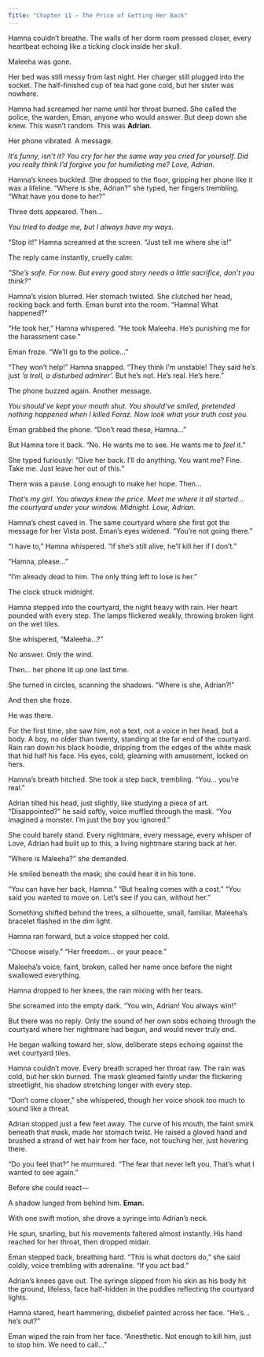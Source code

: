 ```yaml
---
Title: "Chapter 11 — The Price of Getting Her Back"
---
```


Hamna couldn’t breathe. The walls of her dorm room pressed closer, every heartbeat echoing like a ticking clock inside her skull.

Maleeha was gone.

Her bed was still messy from last night. Her charger still plugged into the socket. The half-finished cup of tea had gone cold, but her sister was nowhere.

Hamna had screamed her name until her throat burned. She called the police, the warden, Eman, anyone who would answer. But deep down she knew.
This wasn’t random.
This was **Adrian**.

Her phone vibrated. A message.

*It’s funny, isn’t it? You cry for her the same way you cried for yourself. Did you really think I’d forgive you for humiliating me? Love, Adrian.*

Hamna’s knees buckled. She dropped to the floor, gripping her phone like it was a lifeline.
“Where is she, Adrian?” she typed, her fingers trembling. “What have you done to her?”

Three dots appeared.
Then...

*You tried to dodge me, but I always have my ways.*

“Stop it!” Hamna screamed at the screen. “Just tell me where she is!”

The reply came instantly, cruelly calm:

*“She’s safe. For now. But every good story needs a little sacrifice, don’t you think?”*

Hamna’s vision blurred. Her stomach twisted. She clutched her head, rocking back and forth.
Eman burst into the room. “Hamna! What happened?”

“He took her,” Hamna whispered. “He took Maleeha. He’s punishing me for the harassment case.”

Eman froze. “We’ll go to the police...”

“They won’t help!” Hamna snapped. “They think I’m unstable! They said he’s just *‘a troll, a disturbed admirer’.* But he’s not. He’s real. He’s here.”

The phone buzzed again. Another message.

*You should’ve kept your mouth shut. You should’ve smiled, pretended nothing happened when I killed Faraz.*
*Now look what your truth cost you.*

Eman grabbed the phone. “Don’t read these, Hamna...”

But Hamna tore it back. “No. He wants me to see. He wants me to *feel* it.”

She typed furiously:
“Give her back. I’ll do anything. You want me? Fine. Take me. Just leave her out of this.”

There was a pause. Long enough to make her hope. Then...

*That’s my girl.*
*You always knew the price.*
*Meet me where it all started... the courtyard under your window. Midnight.*
*Love, Adrian.*

Hamna’s chest caved in. The same courtyard where she first got the message for her Vista post.
Eman’s eyes widened. “You’re not going there.”

“I have to,” Hamna whispered. “If she’s still alive, he’ll kill her if I don’t.”

“Hamna, please...”

“I’m already dead to him. The only thing left to lose is her.”

The clock struck midnight.

Hamna stepped into the courtyard, the night heavy with rain. Her heart pounded with every step. The lamps flickered weakly, throwing broken light on the wet tiles.

She whispered, “Maleeha...?”

No answer. Only the wind.

Then... her phone lit up one last time.

She turned in circles, scanning the shadows. “Where is she, Adrian?!”

And then she froze.

He was there.

For the first time, she saw him, not a text, not a voice in her head, but a body.
A boy, no older than twenty, standing at the far end of the courtyard. Rain ran down his black hoodie, dripping from the edges of the white mask that hid half his face. His eyes, cold, gleaming with amusement, locked on hers.

Hamna’s breath hitched. She took a step back, trembling. “You... you’re real.”

Adrian tilted his head, just slightly, like studying a piece of art.
“Disappointed?” he said softly, voice muffled through the mask. “You imagined a monster. I’m just the boy you ignored.”

She could barely stand. Every nightmare, every message, every whisper of Love, Adrian had built up to this, a living nightmare staring back at her.

“Where is Maleeha?” she demanded.

He smiled beneath the mask; she could hear it in his tone.

“You can have her back, Hamna.”
“But healing comes with a cost.”
“You said you wanted to move on. Let’s see if you can, without her.”

Something shifted behind the trees, a silhouette, small, familiar. Maleeha’s bracelet flashed in the dim light.

Hamna ran forward, but a voice stopped her cold.

“Choose wisely.”
“Her freedom... or your peace.”

Maleeha’s voice, faint, broken, called her name once before the night swallowed everything.

Hamna dropped to her knees, the rain mixing with her tears.

She screamed into the empty dark. “You win, Adrian! You always win!”

But there was no reply. Only the sound of her own sobs echoing through the courtyard where her nightmare had begun, and would never truly end.

He began walking toward her, slow, deliberate steps echoing against the wet courtyard tiles.

Hamna couldn’t move.
Every breath scraped her throat raw. The rain was cold, but her skin burned. The mask gleamed faintly under the flickering streetlight, his shadow stretching longer with every step.

“Don’t come closer,” she whispered, though her voice shook too much to sound like a threat.

Adrian stopped just a few feet away. The curve of his mouth, the faint smirk beneath that mask, made her stomach twist.
He raised a gloved hand and brushed a strand of wet hair from her face, not touching her, just hovering there.

“Do you feel that?” he murmured. “The fear that never left you. That’s what I wanted to see again.”

Before she could react—

A shadow lunged from behind him.
**Eman.**

With one swift motion, she drove a syringe into Adrian’s neck.

He spun, snarling, but his movements faltered almost instantly. His hand reached for her throat, then dropped midair.

Eman stepped back, breathing hard.
“This is what doctors do,” she said coldly, voice trembling with adrenaline. “If you act bad.”

Adrian’s knees gave out. The syringe slipped from his skin as his body hit the ground, lifeless, face half-hidden in the puddles reflecting the courtyard lights.

Hamna stared, heart hammering, disbelief painted across her face.
“He’s... he’s out?”

Eman wiped the rain from her face. “Anesthetic. Not enough to kill him, just to stop him. We need to call...”